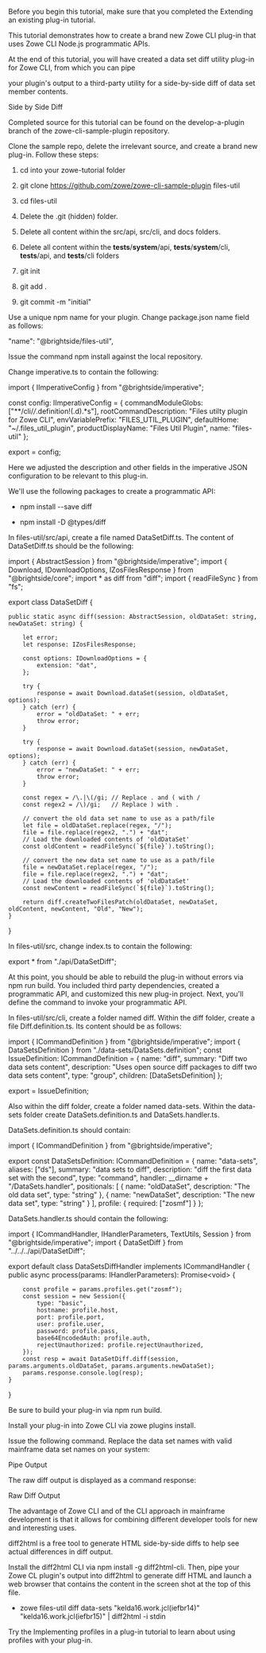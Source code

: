 <?xml version="1.0" encoding="UTF-8"?><?workdir /opt/dita-ot/out/.tmp?><?workdir-uri file:/opt/dita-ot/out/.tmp/?><?path2project ../../?><?path2project-uri ../../?><?path2rootmap-uri ../../?><topic xmlns:ditaarch="http://dita.oasis-open.org/architecture/2005/" xmlns:dita-ot="http://dita-ot.sourceforge.net/ns/201007/dita-ot" class="- topic/topic " ditaarch:DITAArchVersion="1.2" domains="(topic hi-d) (topic ut-d) (topic indexing-d) (topic hazard-d) (topic abbrev-d) (topic pr-d) (topic sw-d) (topic ui-d)" id="developing-a-new-plug-in" xtrf="file:/opt/dita-ot/data/extend/extend-cli/cli-developing-a-plugin.md" xtrc="topic:1;182:3"><title class="- topic/title " xtrf="file:/opt/dita-ot/data/extend/extend-cli/cli-developing-a-plugin.md" xtrc="title:1;182:3">Developing a new plug-in</title><body class="- topic/body " xtrf="file:/opt/dita-ot/data/extend/extend-cli/cli-developing-a-plugin.md" xtrc="body:1;182:3"><p class="- topic/p " xtrf="file:/opt/dita-ot/data/extend/extend-cli/cli-developing-a-plugin.md" xtrc="p:1;182:3">Before you begin this tutorial, make sure that you completed the <xref class="- topic/xref " href="21bd295a375d19fe723dbf695e253bdf16724f0d.md" dita-ot:orig-format="markdown" format="dita" xtrf="file:/opt/dita-ot/data/extend/extend-cli/cli-developing-a-plugin.md" xtrc="xref:1;182:3">Extending an existing plug-in</xref> tutorial.</p></body><topic class="- topic/topic " ditaarch:DITAArchVersion="1.2" domains="(topic hi-d) (topic ut-d) (topic indexing-d) (topic hazard-d) (topic abbrev-d) (topic pr-d) (topic sw-d) (topic ui-d)" id="overview" xtrf="file:/opt/dita-ot/data/extend/extend-cli/cli-developing-a-plugin.md" xtrc="topic:2;182:3"><title class="- topic/title " xtrf="file:/opt/dita-ot/data/extend/extend-cli/cli-developing-a-plugin.md" xtrc="title:2;182:3">Overview</title><body class="- topic/body " xtrf="file:/opt/dita-ot/data/extend/extend-cli/cli-developing-a-plugin.md" xtrc="body:2;182:3"><p class="- topic/p " xtrf="file:/opt/dita-ot/data/extend/extend-cli/cli-developing-a-plugin.md" xtrc="p:2;182:3">This tutorial demonstrates how to create a brand new Zowe CLI plug-in that uses Zowe CLI Node.js programmatic APIs.</p><p class="- topic/p " xtrf="file:/opt/dita-ot/data/extend/extend-cli/cli-developing-a-plugin.md" xtrc="p:3;182:3">At the end of this tutorial, you will have created a data set diff utility plug-in for Zowe CLI, from which you can pipe
your plugin's output to a third-party utility for a side-by-side diff of data set member contents.</p><image class="- topic/image " href="53b0955f3f27871374e9c0403a1c64b755905898.png" placement="break" xtrf="file:/opt/dita-ot/data/extend/extend-cli/cli-developing-a-plugin.md" xtrc="image:1;182:3"><alt class="- topic/alt " xtrf="file:/opt/dita-ot/data/extend/extend-cli/cli-developing-a-plugin.md" xtrc="alt:1;182:3">Side by Side Diff</alt></image><p class="- topic/p " xtrf="file:/opt/dita-ot/data/extend/extend-cli/cli-developing-a-plugin.md" xtrc="p:4;182:3">Completed source for this tutorial can be found on the <codeph class="+ topic/ph pr-d/codeph " xtrf="file:/opt/dita-ot/data/extend/extend-cli/cli-developing-a-plugin.md" xtrc="codeph:1;182:3">develop-a-plugin</codeph> branch of the zowe-cli-sample-plugin repository.</p></body><topic class="- topic/topic " ditaarch:DITAArchVersion="1.2" domains="(topic hi-d) (topic ut-d) (topic indexing-d) (topic hazard-d) (topic abbrev-d) (topic pr-d) (topic sw-d) (topic ui-d)" id="cloning-the-sample-plug-in-source" xtrf="file:/opt/dita-ot/data/extend/extend-cli/cli-developing-a-plugin.md" xtrc="topic:3;182:3"><title class="- topic/title " xtrf="file:/opt/dita-ot/data/extend/extend-cli/cli-developing-a-plugin.md" xtrc="title:3;182:3">Cloning the sample plug-in source</title><body class="- topic/body " xtrf="file:/opt/dita-ot/data/extend/extend-cli/cli-developing-a-plugin.md" xtrc="body:3;182:3"><p class="- topic/p " xtrf="file:/opt/dita-ot/data/extend/extend-cli/cli-developing-a-plugin.md" xtrc="p:5;182:3">Clone the sample repo, delete the irrelevant source, and create a brand new plug-in. Follow these steps:</p><ol class="- topic/ol " xtrf="file:/opt/dita-ot/data/extend/extend-cli/cli-developing-a-plugin.md" xtrc="ol:1;182:3"><li class="- topic/li " xtrf="file:/opt/dita-ot/data/extend/extend-cli/cli-developing-a-plugin.md" xtrc="li:1;182:3"><p class="- topic/p " xtrf="file:/opt/dita-ot/data/extend/extend-cli/cli-developing-a-plugin.md" xtrc="p:6;182:3"><codeph class="+ topic/ph pr-d/codeph " xtrf="file:/opt/dita-ot/data/extend/extend-cli/cli-developing-a-plugin.md" xtrc="codeph:2;182:3">cd</codeph> into your <codeph class="+ topic/ph pr-d/codeph " xtrf="file:/opt/dita-ot/data/extend/extend-cli/cli-developing-a-plugin.md" xtrc="codeph:3;182:3">zowe-tutorial</codeph> folder</p></li><li class="- topic/li " xtrf="file:/opt/dita-ot/data/extend/extend-cli/cli-developing-a-plugin.md" xtrc="li:2;182:3"><p class="- topic/p " xtrf="file:/opt/dita-ot/data/extend/extend-cli/cli-developing-a-plugin.md" xtrc="p:7;182:3"><codeph class="+ topic/ph pr-d/codeph " xtrf="file:/opt/dita-ot/data/extend/extend-cli/cli-developing-a-plugin.md" xtrc="codeph:4;182:3">git clone https://github.com/zowe/zowe-cli-sample-plugin files-util</codeph></p></li><li class="- topic/li " xtrf="file:/opt/dita-ot/data/extend/extend-cli/cli-developing-a-plugin.md" xtrc="li:3;182:3"><p class="- topic/p " xtrf="file:/opt/dita-ot/data/extend/extend-cli/cli-developing-a-plugin.md" xtrc="p:8;182:3"><codeph class="+ topic/ph pr-d/codeph " xtrf="file:/opt/dita-ot/data/extend/extend-cli/cli-developing-a-plugin.md" xtrc="codeph:5;182:3">cd files-util</codeph></p></li><li class="- topic/li " xtrf="file:/opt/dita-ot/data/extend/extend-cli/cli-developing-a-plugin.md" xtrc="li:4;182:3"><p class="- topic/p " xtrf="file:/opt/dita-ot/data/extend/extend-cli/cli-developing-a-plugin.md" xtrc="p:9;182:3">Delete the <codeph class="+ topic/ph pr-d/codeph " xtrf="file:/opt/dita-ot/data/extend/extend-cli/cli-developing-a-plugin.md" xtrc="codeph:6;182:3">.git</codeph> (hidden) folder.</p></li><li class="- topic/li " xtrf="file:/opt/dita-ot/data/extend/extend-cli/cli-developing-a-plugin.md" xtrc="li:5;182:3"><p class="- topic/p " xtrf="file:/opt/dita-ot/data/extend/extend-cli/cli-developing-a-plugin.md" xtrc="p:10;182:3">Delete all content within the <codeph class="+ topic/ph pr-d/codeph " xtrf="file:/opt/dita-ot/data/extend/extend-cli/cli-developing-a-plugin.md" xtrc="codeph:7;182:3">src/api</codeph>, <codeph class="+ topic/ph pr-d/codeph " xtrf="file:/opt/dita-ot/data/extend/extend-cli/cli-developing-a-plugin.md" xtrc="codeph:8;182:3">src/cli</codeph>, and <codeph class="+ topic/ph pr-d/codeph " xtrf="file:/opt/dita-ot/data/extend/extend-cli/cli-developing-a-plugin.md" xtrc="codeph:9;182:3">docs</codeph> folders.</p></li><li class="- topic/li " xtrf="file:/opt/dita-ot/data/extend/extend-cli/cli-developing-a-plugin.md" xtrc="li:6;182:3"><p class="- topic/p " xtrf="file:/opt/dita-ot/data/extend/extend-cli/cli-developing-a-plugin.md" xtrc="p:11;182:3">Delete all content within the <codeph class="+ topic/ph pr-d/codeph " xtrf="file:/opt/dita-ot/data/extend/extend-cli/cli-developing-a-plugin.md" xtrc="codeph:10;182:3">__tests__/__system__/api</codeph>, <codeph class="+ topic/ph pr-d/codeph " xtrf="file:/opt/dita-ot/data/extend/extend-cli/cli-developing-a-plugin.md" xtrc="codeph:11;182:3">__tests__/__system__/cli</codeph>, <codeph class="+ topic/ph pr-d/codeph " xtrf="file:/opt/dita-ot/data/extend/extend-cli/cli-developing-a-plugin.md" xtrc="codeph:12;182:3">__tests__/api</codeph>, and <codeph class="+ topic/ph pr-d/codeph " xtrf="file:/opt/dita-ot/data/extend/extend-cli/cli-developing-a-plugin.md" xtrc="codeph:13;182:3">__tests__/cli</codeph> folders</p></li><li class="- topic/li " xtrf="file:/opt/dita-ot/data/extend/extend-cli/cli-developing-a-plugin.md" xtrc="li:7;182:3"><p class="- topic/p " xtrf="file:/opt/dita-ot/data/extend/extend-cli/cli-developing-a-plugin.md" xtrc="p:12;182:3"><codeph class="+ topic/ph pr-d/codeph " xtrf="file:/opt/dita-ot/data/extend/extend-cli/cli-developing-a-plugin.md" xtrc="codeph:14;182:3">git init</codeph></p></li><li class="- topic/li " xtrf="file:/opt/dita-ot/data/extend/extend-cli/cli-developing-a-plugin.md" xtrc="li:8;182:3"><p class="- topic/p " xtrf="file:/opt/dita-ot/data/extend/extend-cli/cli-developing-a-plugin.md" xtrc="p:13;182:3"><codeph class="+ topic/ph pr-d/codeph " xtrf="file:/opt/dita-ot/data/extend/extend-cli/cli-developing-a-plugin.md" xtrc="codeph:15;182:3">git add .</codeph></p></li><li class="- topic/li " xtrf="file:/opt/dita-ot/data/extend/extend-cli/cli-developing-a-plugin.md" xtrc="li:9;182:3"><p class="- topic/p " xtrf="file:/opt/dita-ot/data/extend/extend-cli/cli-developing-a-plugin.md" xtrc="p:14;182:3"><codeph class="+ topic/ph pr-d/codeph " xtrf="file:/opt/dita-ot/data/extend/extend-cli/cli-developing-a-plugin.md" xtrc="codeph:16;182:3">git commit -m "initial"</codeph></p></li></ol></body></topic><topic class="- topic/topic " ditaarch:DITAArchVersion="1.2" domains="(topic hi-d) (topic ut-d) (topic indexing-d) (topic hazard-d) (topic abbrev-d) (topic pr-d) (topic sw-d) (topic ui-d)" id="changing-packagejson" xtrf="file:/opt/dita-ot/data/extend/extend-cli/cli-developing-a-plugin.md" xtrc="topic:4;182:3"><title class="- topic/title " xtrf="file:/opt/dita-ot/data/extend/extend-cli/cli-developing-a-plugin.md" xtrc="title:4;182:3">Changing package.json</title><body class="- topic/body " xtrf="file:/opt/dita-ot/data/extend/extend-cli/cli-developing-a-plugin.md" xtrc="body:4;182:3"><p class="- topic/p " xtrf="file:/opt/dita-ot/data/extend/extend-cli/cli-developing-a-plugin.md" xtrc="p:15;182:3">Use a unique <codeph class="+ topic/ph pr-d/codeph " xtrf="file:/opt/dita-ot/data/extend/extend-cli/cli-developing-a-plugin.md" xtrc="codeph:17;182:3">npm</codeph> name for your plugin. Change <codeph class="+ topic/ph pr-d/codeph " xtrf="file:/opt/dita-ot/data/extend/extend-cli/cli-developing-a-plugin.md" xtrc="codeph:18;182:3">package.json</codeph> name field as follows:</p><codeblock class="+ topic/pre pr-d/codeblock " xml:space="preserve" outputclass="typescript" xtrf="file:/opt/dita-ot/data/extend/extend-cli/cli-developing-a-plugin.md" xtrc="codeblock:1;182:3">  "name": "@brightside/files-util",</codeblock><p class="- topic/p " xtrf="file:/opt/dita-ot/data/extend/extend-cli/cli-developing-a-plugin.md" xtrc="p:16;182:3">Issue the command <codeph class="+ topic/ph pr-d/codeph " xtrf="file:/opt/dita-ot/data/extend/extend-cli/cli-developing-a-plugin.md" xtrc="codeph:19;182:3">npm install</codeph> against the local repository.</p></body></topic><topic class="- topic/topic " ditaarch:DITAArchVersion="1.2" domains="(topic hi-d) (topic ut-d) (topic indexing-d) (topic hazard-d) (topic abbrev-d) (topic pr-d) (topic sw-d) (topic ui-d)" id="adjusting-imperative-cli-framework-configuration" xtrf="file:/opt/dita-ot/data/extend/extend-cli/cli-developing-a-plugin.md" xtrc="topic:5;182:3"><title class="- topic/title " xtrf="file:/opt/dita-ot/data/extend/extend-cli/cli-developing-a-plugin.md" xtrc="title:5;182:3">Adjusting Imperative CLI Framework configuration</title><body class="- topic/body " xtrf="file:/opt/dita-ot/data/extend/extend-cli/cli-developing-a-plugin.md" xtrc="body:5;182:3"><p class="- topic/p " xtrf="file:/opt/dita-ot/data/extend/extend-cli/cli-developing-a-plugin.md" xtrc="p:17;182:3">Change <codeph class="+ topic/ph pr-d/codeph " xtrf="file:/opt/dita-ot/data/extend/extend-cli/cli-developing-a-plugin.md" xtrc="codeph:20;182:3">imperative.ts</codeph> to contain the following:</p><codeblock class="+ topic/pre pr-d/codeblock " xml:space="preserve" outputclass="typescript" xtrf="file:/opt/dita-ot/data/extend/extend-cli/cli-developing-a-plugin.md" xtrc="codeblock:2;182:3">import { IImperativeConfig } from "@brightside/imperative";

const config: IImperativeConfig = {
    commandModuleGlobs: ["**/cli/*/*.definition!(.d).*s"],
    rootCommandDescription: "Files utilty plugin for Zowe CLI",
    envVariablePrefix: "FILES_UTIL_PLUGIN",
    defaultHome: "~/.files_util_plugin",
    productDisplayName: "Files Util Plugin",
    name: "files-util"
};

export = config;</codeblock><p class="- topic/p " xtrf="file:/opt/dita-ot/data/extend/extend-cli/cli-developing-a-plugin.md" xtrc="p:18;182:3">Here we adjusted the description and other fields in the <codeph class="+ topic/ph pr-d/codeph " xtrf="file:/opt/dita-ot/data/extend/extend-cli/cli-developing-a-plugin.md" xtrc="codeph:21;182:3">imperative</codeph> JSON configuration to be relevant to this plug-in.</p></body></topic><topic class="- topic/topic " ditaarch:DITAArchVersion="1.2" domains="(topic hi-d) (topic ut-d) (topic indexing-d) (topic hazard-d) (topic abbrev-d) (topic pr-d) (topic sw-d) (topic ui-d)" id="adding-third-party-packages" xtrf="file:/opt/dita-ot/data/extend/extend-cli/cli-developing-a-plugin.md" xtrc="topic:6;182:3"><title class="- topic/title " xtrf="file:/opt/dita-ot/data/extend/extend-cli/cli-developing-a-plugin.md" xtrc="title:6;182:3">Adding third-party packages</title><body class="- topic/body " xtrf="file:/opt/dita-ot/data/extend/extend-cli/cli-developing-a-plugin.md" xtrc="body:6;182:3"><p class="- topic/p " xtrf="file:/opt/dita-ot/data/extend/extend-cli/cli-developing-a-plugin.md" xtrc="p:19;182:3">We'll use the following packages to create a programmatic API:</p><ul class="- topic/ul " xtrf="file:/opt/dita-ot/data/extend/extend-cli/cli-developing-a-plugin.md" xtrc="ul:1;182:3"><li class="- topic/li " xtrf="file:/opt/dita-ot/data/extend/extend-cli/cli-developing-a-plugin.md" xtrc="li:10;182:3"><p class="- topic/p " xtrf="file:/opt/dita-ot/data/extend/extend-cli/cli-developing-a-plugin.md" xtrc="p:20;182:3"><codeph class="+ topic/ph pr-d/codeph " xtrf="file:/opt/dita-ot/data/extend/extend-cli/cli-developing-a-plugin.md" xtrc="codeph:22;182:3">npm install --save diff</codeph></p></li><li class="- topic/li " xtrf="file:/opt/dita-ot/data/extend/extend-cli/cli-developing-a-plugin.md" xtrc="li:11;182:3"><p class="- topic/p " xtrf="file:/opt/dita-ot/data/extend/extend-cli/cli-developing-a-plugin.md" xtrc="p:21;182:3"><codeph class="+ topic/ph pr-d/codeph " xtrf="file:/opt/dita-ot/data/extend/extend-cli/cli-developing-a-plugin.md" xtrc="codeph:23;182:3">npm install -D @types/diff</codeph></p></li></ul></body></topic><topic class="- topic/topic " ditaarch:DITAArchVersion="1.2" domains="(topic hi-d) (topic ut-d) (topic indexing-d) (topic hazard-d) (topic abbrev-d) (topic pr-d) (topic sw-d) (topic ui-d)" id="creating-a-nodejs-programmatic-api" xtrf="file:/opt/dita-ot/data/extend/extend-cli/cli-developing-a-plugin.md" xtrc="topic:7;182:3"><title class="- topic/title " xtrf="file:/opt/dita-ot/data/extend/extend-cli/cli-developing-a-plugin.md" xtrc="title:7;182:3">Creating a Node.js programmatic API</title><body class="- topic/body " xtrf="file:/opt/dita-ot/data/extend/extend-cli/cli-developing-a-plugin.md" xtrc="body:7;182:3"><p class="- topic/p " xtrf="file:/opt/dita-ot/data/extend/extend-cli/cli-developing-a-plugin.md" xtrc="p:22;182:3">In <codeph class="+ topic/ph pr-d/codeph " xtrf="file:/opt/dita-ot/data/extend/extend-cli/cli-developing-a-plugin.md" xtrc="codeph:24;182:3">files-util/src/api</codeph>, create a file named <codeph class="+ topic/ph pr-d/codeph " xtrf="file:/opt/dita-ot/data/extend/extend-cli/cli-developing-a-plugin.md" xtrc="codeph:25;182:3">DataSetDiff.ts</codeph>. The content of <codeph class="+ topic/ph pr-d/codeph " xtrf="file:/opt/dita-ot/data/extend/extend-cli/cli-developing-a-plugin.md" xtrc="codeph:26;182:3">DataSetDiff.ts</codeph> should be the following:</p><codeblock class="+ topic/pre pr-d/codeblock " xml:space="preserve" outputclass="typescript" xtrf="file:/opt/dita-ot/data/extend/extend-cli/cli-developing-a-plugin.md" xtrc="codeblock:3;182:3">import { AbstractSession } from "@brightside/imperative";
import { Download, IDownloadOptions, IZosFilesResponse } from "@brightside/core";
import * as diff from "diff";
import { readFileSync } from "fs";

export class DataSetDiff {

    public static async diff(session: AbstractSession, oldDataSet: string, newDataSet: string) {

        let error;
        let response: IZosFilesResponse;

        const options: IDownloadOptions = {
            extension: "dat",
        };

        try {
            response = await Download.dataSet(session, oldDataSet, options);
        } catch (err) {
            error = "oldDataSet: " + err;
            throw error;
        }

        try {
            response = await Download.dataSet(session, newDataSet, options);
        } catch (err) {
            error = "newDataSet: " + err;
            throw error;
        }

        const regex = /\.|\(/gi; // Replace . and ( with /
        const regex2 = /\)/gi;   // Replace ) with .

        // convert the old data set name to use as a path/file
        let file = oldDataSet.replace(regex, "/");
        file = file.replace(regex2, ".") + "dat";
        // Load the downloaded contents of 'oldDataSet'
        const oldContent = readFileSync(`${file}`).toString();

        // convert the new data set name to use as a path/file
        file = newDataSet.replace(regex, "/");
        file = file.replace(regex2, ".") + "dat";
        // Load the downloaded contents of 'oldDataSet'
        const newContent = readFileSync(`${file}`).toString();

        return diff.createTwoFilesPatch(oldDataSet, newDataSet, oldContent, newContent, "Old", "New");
    }
}</codeblock></body></topic><topic class="- topic/topic " ditaarch:DITAArchVersion="1.2" domains="(topic hi-d) (topic ut-d) (topic indexing-d) (topic hazard-d) (topic abbrev-d) (topic pr-d) (topic sw-d) (topic ui-d)" id="exporting-your-api" xtrf="file:/opt/dita-ot/data/extend/extend-cli/cli-developing-a-plugin.md" xtrc="topic:8;182:3"><title class="- topic/title " xtrf="file:/opt/dita-ot/data/extend/extend-cli/cli-developing-a-plugin.md" xtrc="title:8;182:3">Exporting your API</title><body class="- topic/body " xtrf="file:/opt/dita-ot/data/extend/extend-cli/cli-developing-a-plugin.md" xtrc="body:8;182:3"><p class="- topic/p " xtrf="file:/opt/dita-ot/data/extend/extend-cli/cli-developing-a-plugin.md" xtrc="p:23;182:3">In <codeph class="+ topic/ph pr-d/codeph " xtrf="file:/opt/dita-ot/data/extend/extend-cli/cli-developing-a-plugin.md" xtrc="codeph:27;182:3">files-util/src</codeph>, change <codeph class="+ topic/ph pr-d/codeph " xtrf="file:/opt/dita-ot/data/extend/extend-cli/cli-developing-a-plugin.md" xtrc="codeph:28;182:3">index.ts</codeph> to contain the following:</p><codeblock class="+ topic/pre pr-d/codeblock " xml:space="preserve" outputclass="typescript" xtrf="file:/opt/dita-ot/data/extend/extend-cli/cli-developing-a-plugin.md" xtrc="codeblock:4;182:3">export * from "./api/DataSetDiff";</codeblock></body></topic></topic><topic class="- topic/topic " ditaarch:DITAArchVersion="1.2" domains="(topic hi-d) (topic ut-d) (topic indexing-d) (topic hazard-d) (topic abbrev-d) (topic pr-d) (topic sw-d) (topic ui-d)" id="checkpoint" xtrf="file:/opt/dita-ot/data/extend/extend-cli/cli-developing-a-plugin.md" xtrc="topic:9;182:3"><title class="- topic/title " xtrf="file:/opt/dita-ot/data/extend/extend-cli/cli-developing-a-plugin.md" xtrc="title:9;182:3">Checkpoint</title><body class="- topic/body " xtrf="file:/opt/dita-ot/data/extend/extend-cli/cli-developing-a-plugin.md" xtrc="body:9;182:3"><p class="- topic/p " xtrf="file:/opt/dita-ot/data/extend/extend-cli/cli-developing-a-plugin.md" xtrc="p:24;182:3">At this point, you should be able to rebuild the plug-in without errors via <codeph class="+ topic/ph pr-d/codeph " xtrf="file:/opt/dita-ot/data/extend/extend-cli/cli-developing-a-plugin.md" xtrc="codeph:29;182:3">npm run build</codeph>. You included third party dependencies, created a programmatic API, and customized this new plug-in project. Next, you'll define the command to invoke your programmatic API.</p></body><topic class="- topic/topic " ditaarch:DITAArchVersion="1.2" domains="(topic hi-d) (topic ut-d) (topic indexing-d) (topic hazard-d) (topic abbrev-d) (topic pr-d) (topic sw-d) (topic ui-d)" id="defining-commands" xtrf="file:/opt/dita-ot/data/extend/extend-cli/cli-developing-a-plugin.md" xtrc="topic:10;182:3"><title class="- topic/title " xtrf="file:/opt/dita-ot/data/extend/extend-cli/cli-developing-a-plugin.md" xtrc="title:10;182:3">Defining commands</title><body class="- topic/body " xtrf="file:/opt/dita-ot/data/extend/extend-cli/cli-developing-a-plugin.md" xtrc="body:10;182:3"><p class="- topic/p " xtrf="file:/opt/dita-ot/data/extend/extend-cli/cli-developing-a-plugin.md" xtrc="p:25;182:3">In <codeph class="+ topic/ph pr-d/codeph " xtrf="file:/opt/dita-ot/data/extend/extend-cli/cli-developing-a-plugin.md" xtrc="codeph:30;182:3">files-util/src/cli</codeph>, create a folder named <codeph class="+ topic/ph pr-d/codeph " xtrf="file:/opt/dita-ot/data/extend/extend-cli/cli-developing-a-plugin.md" xtrc="codeph:31;182:3">diff</codeph>. Within the <codeph class="+ topic/ph pr-d/codeph " xtrf="file:/opt/dita-ot/data/extend/extend-cli/cli-developing-a-plugin.md" xtrc="codeph:32;182:3">diff</codeph> folder, create a file <codeph class="+ topic/ph pr-d/codeph " xtrf="file:/opt/dita-ot/data/extend/extend-cli/cli-developing-a-plugin.md" xtrc="codeph:33;182:3">Diff.definition.ts</codeph>. Its content should be as follows:</p><codeblock class="+ topic/pre pr-d/codeblock " xml:space="preserve" outputclass="typescript" xtrf="file:/opt/dita-ot/data/extend/extend-cli/cli-developing-a-plugin.md" xtrc="codeblock:5;182:3">import { ICommandDefinition } from "@brightside/imperative";
import { DataSetsDefinition } from "./data-sets/DataSets.definition";
const IssueDefinition: ICommandDefinition = {
    name: "diff",
    summary: "Diff two data sets content",
    description: "Uses open source diff packages to diff two data sets content",
    type: "group",
    children: [DataSetsDefinition]
};

export = IssueDefinition;</codeblock><p class="- topic/p " xtrf="file:/opt/dita-ot/data/extend/extend-cli/cli-developing-a-plugin.md" xtrc="p:26;182:3">Also within the <codeph class="+ topic/ph pr-d/codeph " xtrf="file:/opt/dita-ot/data/extend/extend-cli/cli-developing-a-plugin.md" xtrc="codeph:34;182:3">diff</codeph> folder, create a folder named <codeph class="+ topic/ph pr-d/codeph " xtrf="file:/opt/dita-ot/data/extend/extend-cli/cli-developing-a-plugin.md" xtrc="codeph:35;182:3">data-sets</codeph>. Within the <codeph class="+ topic/ph pr-d/codeph " xtrf="file:/opt/dita-ot/data/extend/extend-cli/cli-developing-a-plugin.md" xtrc="codeph:36;182:3">data-sets</codeph> folder create <codeph class="+ topic/ph pr-d/codeph " xtrf="file:/opt/dita-ot/data/extend/extend-cli/cli-developing-a-plugin.md" xtrc="codeph:37;182:3">DataSets.definition.ts</codeph> and <codeph class="+ topic/ph pr-d/codeph " xtrf="file:/opt/dita-ot/data/extend/extend-cli/cli-developing-a-plugin.md" xtrc="codeph:38;182:3">DataSets.handler.ts</codeph>.</p><p class="- topic/p " xtrf="file:/opt/dita-ot/data/extend/extend-cli/cli-developing-a-plugin.md" xtrc="p:27;182:3"><codeph class="+ topic/ph pr-d/codeph " xtrf="file:/opt/dita-ot/data/extend/extend-cli/cli-developing-a-plugin.md" xtrc="codeph:39;182:3">DataSets.definition.ts</codeph> should contain:</p><codeblock class="+ topic/pre pr-d/codeblock " xml:space="preserve" outputclass="typescript" xtrf="file:/opt/dita-ot/data/extend/extend-cli/cli-developing-a-plugin.md" xtrc="codeblock:6;182:3">import { ICommandDefinition } from "@brightside/imperative";

export const DataSetsDefinition: ICommandDefinition = {
    name: "data-sets",
    aliases: ["ds"],
    summary: "data sets to diff",
    description: "diff the first data set with the second",
    type: "command",
    handler: __dirname + "/DataSets.handler",
    positionals: [
        {
            name: "oldDataSet",
            description: "The old data set",
            type: "string"
        },
        {
            name: "newDataSet",
            description: "The new data set",
            type: "string"
        }
    ],
    profile: {
        required: ["zosmf"]
    }
};</codeblock><p class="- topic/p " xtrf="file:/opt/dita-ot/data/extend/extend-cli/cli-developing-a-plugin.md" xtrc="p:28;182:3"><codeph class="+ topic/ph pr-d/codeph " xtrf="file:/opt/dita-ot/data/extend/extend-cli/cli-developing-a-plugin.md" xtrc="codeph:40;182:3">DataSets.handler.ts</codeph> should contain the following:</p><codeblock class="+ topic/pre pr-d/codeblock " xml:space="preserve" outputclass="typescript" xtrf="file:/opt/dita-ot/data/extend/extend-cli/cli-developing-a-plugin.md" xtrc="codeblock:7;182:3">import { ICommandHandler, IHandlerParameters, TextUtils, Session } from "@brightside/imperative";
import { DataSetDiff } from "../../../api/DataSetDiff";

export default class DataSetsDiffHandler implements ICommandHandler {
    public async process(params: IHandlerParameters): Promise&lt;void&gt; {

        const profile = params.profiles.get("zosmf");
        const session = new Session({
            type: "basic",
            hostname: profile.host,
            port: profile.port,
            user: profile.user,
            password: profile.pass,
            base64EncodedAuth: profile.auth,
            rejectUnauthorized: profile.rejectUnauthorized,
        });
        const resp = await DataSetDiff.diff(session, params.arguments.oldDataSet, params.arguments.newDataSet);
        params.response.console.log(resp);
    }
}
</codeblock></body></topic></topic><topic class="- topic/topic " ditaarch:DITAArchVersion="1.2" domains="(topic hi-d) (topic ut-d) (topic indexing-d) (topic hazard-d) (topic abbrev-d) (topic pr-d) (topic sw-d) (topic ui-d)" id="trying-your-command" xtrf="file:/opt/dita-ot/data/extend/extend-cli/cli-developing-a-plugin.md" xtrc="topic:11;182:3"><title class="- topic/title " xtrf="file:/opt/dita-ot/data/extend/extend-cli/cli-developing-a-plugin.md" xtrc="title:11;182:3">Trying your command</title><body class="- topic/body " xtrf="file:/opt/dita-ot/data/extend/extend-cli/cli-developing-a-plugin.md" xtrc="body:11;182:3"><p class="- topic/p " xtrf="file:/opt/dita-ot/data/extend/extend-cli/cli-developing-a-plugin.md" xtrc="p:29;182:3">Be sure to build your plug-in via <codeph class="+ topic/ph pr-d/codeph " xtrf="file:/opt/dita-ot/data/extend/extend-cli/cli-developing-a-plugin.md" xtrc="codeph:41;182:3">npm run build</codeph>.</p><p class="- topic/p " xtrf="file:/opt/dita-ot/data/extend/extend-cli/cli-developing-a-plugin.md" xtrc="p:30;182:3">Install your plug-in into Zowe CLI via <codeph class="+ topic/ph pr-d/codeph " xtrf="file:/opt/dita-ot/data/extend/extend-cli/cli-developing-a-plugin.md" xtrc="codeph:42;182:3">zowe plugins install</codeph>.</p><p class="- topic/p " xtrf="file:/opt/dita-ot/data/extend/extend-cli/cli-developing-a-plugin.md" xtrc="p:31;182:3">Issue the following command. Replace the data set names with valid mainframe data set names on your system:</p><image class="- topic/image " href="e2b1455e3ec40bc2f08b26252887890fb55d3722.png" placement="break" xtrf="file:/opt/dita-ot/data/extend/extend-cli/cli-developing-a-plugin.md" xtrc="image:2;182:3"><alt class="- topic/alt " xtrf="file:/opt/dita-ot/data/extend/extend-cli/cli-developing-a-plugin.md" xtrc="alt:2;182:3">Pipe Output</alt></image><p class="- topic/p " xtrf="file:/opt/dita-ot/data/extend/extend-cli/cli-developing-a-plugin.md" xtrc="p:32;182:3">The raw diff output is displayed as a command response:</p><image class="- topic/image " href="8e9df7695300b33c1c3e00f89318f4e05739182e.png" placement="break" xtrf="file:/opt/dita-ot/data/extend/extend-cli/cli-developing-a-plugin.md" xtrc="image:3;182:3"><alt class="- topic/alt " xtrf="file:/opt/dita-ot/data/extend/extend-cli/cli-developing-a-plugin.md" xtrc="alt:3;182:3">Raw Diff Output</alt></image></body></topic><topic class="- topic/topic " ditaarch:DITAArchVersion="1.2" domains="(topic hi-d) (topic ut-d) (topic indexing-d) (topic hazard-d) (topic abbrev-d) (topic pr-d) (topic sw-d) (topic ui-d)" id="bringing-together-new-tools" xtrf="file:/opt/dita-ot/data/extend/extend-cli/cli-developing-a-plugin.md" xtrc="topic:12;182:3"><title class="- topic/title " xtrf="file:/opt/dita-ot/data/extend/extend-cli/cli-developing-a-plugin.md" xtrc="title:12;182:3">Bringing together new tools!</title><body class="- topic/body " xtrf="file:/opt/dita-ot/data/extend/extend-cli/cli-developing-a-plugin.md" xtrc="body:12;182:3"><p class="- topic/p " xtrf="file:/opt/dita-ot/data/extend/extend-cli/cli-developing-a-plugin.md" xtrc="p:33;182:3">The advantage of Zowe CLI and of the CLI approach in mainframe development is that it allows for combining different developer tools for new and interesting uses.</p><p class="- topic/p " xtrf="file:/opt/dita-ot/data/extend/extend-cli/cli-developing-a-plugin.md" xtrc="p:34;182:3"><xref class="- topic/xref " href="https://diff2html.xyz/" format="html" scope="external" xtrf="file:/opt/dita-ot/data/extend/extend-cli/cli-developing-a-plugin.md" xtrc="xref:2;182:3">diff2html</xref> is a free tool to generate HTML side-by-side diffs to help see actual differences in diff output.</p><p class="- topic/p " xtrf="file:/opt/dita-ot/data/extend/extend-cli/cli-developing-a-plugin.md" xtrc="p:35;182:3">Install the <codeph class="+ topic/ph pr-d/codeph " xtrf="file:/opt/dita-ot/data/extend/extend-cli/cli-developing-a-plugin.md" xtrc="codeph:43;182:3">diff2html</codeph> CLI via <codeph class="+ topic/ph pr-d/codeph " xtrf="file:/opt/dita-ot/data/extend/extend-cli/cli-developing-a-plugin.md" xtrc="codeph:44;182:3">npm install -g diff2html-cli</codeph>. Then, pipe your Zowe CL plugin's output into <codeph class="+ topic/ph pr-d/codeph " xtrf="file:/opt/dita-ot/data/extend/extend-cli/cli-developing-a-plugin.md" xtrc="codeph:45;182:3">diff2html</codeph> to generate diff HTML and launch a web browser that contains the content in the screen shot at the <xref class="- topic/xref " href="#overview" dita-ot:orig-format="html" format="dita" xtrf="file:/opt/dita-ot/data/extend/extend-cli/cli-developing-a-plugin.md" xtrc="xref:3;182:3">top of this file</xref>.</p><ul class="- topic/ul " xtrf="file:/opt/dita-ot/data/extend/extend-cli/cli-developing-a-plugin.md" xtrc="ul:2;182:3"><li class="- topic/li " xtrf="file:/opt/dita-ot/data/extend/extend-cli/cli-developing-a-plugin.md" xtrc="li:12;182:3"><p class="- topic/p " xtrf="file:/opt/dita-ot/data/extend/extend-cli/cli-developing-a-plugin.md" xtrc="p:36;182:3"><codeph class="+ topic/ph pr-d/codeph " xtrf="file:/opt/dita-ot/data/extend/extend-cli/cli-developing-a-plugin.md" xtrc="codeph:46;182:3">zowe files-util diff data-sets "kelda16.work.jcl(iefbr14)" "kelda16.work.jcl(iefbr15)" | diff2html -i stdin</codeph></p></li></ul></body></topic><topic class="- topic/topic " ditaarch:DITAArchVersion="1.2" domains="(topic hi-d) (topic ut-d) (topic indexing-d) (topic hazard-d) (topic abbrev-d) (topic pr-d) (topic sw-d) (topic ui-d)" id="next-steps" xtrf="file:/opt/dita-ot/data/extend/extend-cli/cli-developing-a-plugin.md" xtrc="topic:13;182:3"><title class="- topic/title " xtrf="file:/opt/dita-ot/data/extend/extend-cli/cli-developing-a-plugin.md" xtrc="title:13;182:3">Next steps</title><body class="- topic/body " xtrf="file:/opt/dita-ot/data/extend/extend-cli/cli-developing-a-plugin.md" xtrc="body:13;182:3"><p class="- topic/p " xtrf="file:/opt/dita-ot/data/extend/extend-cli/cli-developing-a-plugin.md" xtrc="p:37;182:3">Try the <xref class="- topic/xref " href="8efbfac5670862a1078c38de2b2888f972044265.md" dita-ot:orig-format="markdown" format="dita" xtrf="file:/opt/dita-ot/data/extend/extend-cli/cli-developing-a-plugin.md" xtrc="xref:4;182:3">Implementing profiles in a plug-in</xref> tutorial to learn about using profiles with your plug-in.</p></body></topic></topic>